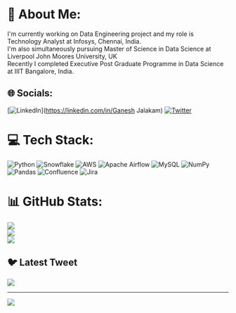 # 💫 About Me:
I'm currently working on Data Engineering project and my role is Technology Analyst at Infosys, Chennai, India.<br>I'm also simultaneously pursuing Master of Science in Data Science at Liverpool John Moores University, UK<br>Recently I completed Executive Post Graduate Programme in Data Science at IIIT Bangalore, India.


## 🌐 Socials:
[![LinkedIn](https://img.shields.io/badge/LinkedIn-%230077B5.svg?logo=linkedin&logoColor=white)](https://linkedin.com/in/Ganesh Jalakam) [![Twitter](https://img.shields.io/badge/Twitter-%231DA1F2.svg?logo=Twitter&logoColor=white)](https://twitter.com/@GaneshJalakam96) 

# 💻 Tech Stack:
![Python](https://img.shields.io/badge/python-3670A0?style=for-the-badge&logo=python&logoColor=ffdd54) ![Snowflake](https://yt3.ggpht.com/a-/AAuE7mCKAn_mIYUCxxiZ5n_Fz1NNJVod0JEBXVAlDA=s900-mo-c-c0xffffffff-rj-k-no) ![AWS](https://img.shields.io/badge/AWS-%23FF9900.svg?style=for-the-badge&logo=amazon-aws&logoColor=white) ![Apache Airflow](https://img.shields.io/badge/Apache%20Airflow-017CEE?style=for-the-badge&logo=Apache%20Airflow&logoColor=white) ![MySQL](https://img.shields.io/badge/mysql-%2300f.svg?style=for-the-badge&logo=mysql&logoColor=white) ![NumPy](https://img.shields.io/badge/numpy-%23013243.svg?style=for-the-badge&logo=numpy&logoColor=white) ![Pandas](https://img.shields.io/badge/pandas-%23150458.svg?style=for-the-badge&logo=pandas&logoColor=white) ![Confluence](https://img.shields.io/badge/confluence-%23172BF4.svg?style=for-the-badge&logo=confluence&logoColor=white) ![Jira](https://img.shields.io/badge/jira-%230A0FFF.svg?style=for-the-badge&logo=jira&logoColor=white)
# 📊 GitHub Stats:
![](https://github-readme-stats.vercel.app/api?username=GaneshJalakam&theme=dark&hide_border=false&include_all_commits=false&count_private=false)<br/>
![](https://github-readme-streak-stats.herokuapp.com/?user=GaneshJalakam&theme=dark&hide_border=false)<br/>
![](https://github-readme-stats.vercel.app/api/top-langs/?username=GaneshJalakam&theme=dark&hide_border=false&include_all_commits=false&count_private=false&layout=compact)

## 🐦 Latest Tweet
[![](https://gtce.itsvg.in/api?username=@GaneshJalakam96)](https://github.com/VishwaGauravIn/github-twitter-card-embed)

---
[![](https://visitcount.itsvg.in/api?id=GaneshJalakam&icon=0&color=0)](https://visitcount.itsvg.in)

<!-- Proudly created with GPRM ( https://gprm.itsvg.in ) -->
